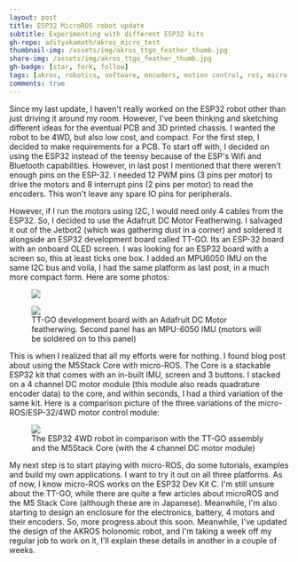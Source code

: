 ```yaml
---
layout: post
title: ESP32 MicroROS robot update
subtitle: Experimenting with different ESP32 kits
gh-repo: adityakamath/akros_micro_test
thumbnail-img: /assets/img/akros_ttgo_feather_thumb.jpg
share-img: /assets/img/akros_ttgo_feather_thumb.jpg
gh-badge: [star, fork, follow]
tags: [akros, robotics, software, encoders, motion control, ros, micro-ros]
comments: true
---
```


Since my last update, I haven't really worked on the ESP32 robot other than just driving it around my room. However, I've been thinking and sketching different ideas for the eventual PCB and 3D printed chassis. I wanted the robot to be 4WD, but also low cost, and compact. For the first step, I decided to make requirements for a PCB. To start off with, I decided on using the ESP32 instead of the teensy because of the ESP's Wifi and Bluetooth capabilities. However, in last post I mentioned that there weren't enough pins on the ESP-32. I needed 12 PWM pins (3 pins per motor) to drive the motors and 8 interrupt pins (2 pins per motor) to read the encoders. This won't leave any spare IO pins for peripherals.

However, if I run the motors using I2C, I would need only 4 cables from the ESP32. So, I decided to use the Adafruit DC Motor Featherwing. I salvaged it out of the Jetbot2 (which was gathering dust in a corner) and soldered it alongside an ESP32 development board called TT-GO. Its an ESP-32 board with an onboard OLED screen. I was looking for an ESP32 board with a screen so, this at least ticks one box. I added an MPU6050 IMU on the same I2C bus and voila, I had the same platform as last post, in a much more compact form. Here are some photos:

<figure class="aligncenter">
	<img src="https://adityakamath.github.io/assets/img/akros_ttgo_featherwing.jpg" />
</figure>

<figure class="aligncenter">
	<img src="https://adityakamath.github.io/assets/img/akros_micro_ttgo.jpg" />
	<figcaption>TT-GO development board with an Adafruit DC Motor featherwing. Second panel has an MPU-6050 IMU (motors will be soldered on to this panel)</figcaption>
</figure>

This is when I realized that all my efforts were for nothing. I found <this> blog post about using the M5Stack Core with micro-ROS. The Core is a stackable ESP32 kit that comes with an in-built IMU, screen and 3 buttons. I stacked on a 4 channel DC motor module (this module also reads quadrature encoder data) to the core, and within seconds, I had a third variation of the same kit. Here is a comparison picture of the three variations of the micro-ROS/ESP-32/4WD motor control module:

<figure class="aligncenter">
	<img src="https://adityakamath.github.io/assets/img/akros_micro_ttgo_m5stack.jpg" />
	<figcaption>The ESP32 4WD robot in comparison with the TT-GO assembly and the M5Stack Core (with the 4 channel DC motor module)</figcaption>
</figure>

My next step is to start playing with micro-ROS, do some tutorials, examples and build my own applications. I want to try it out on all three platforms. As of now, I know micro-ROS works on the ESP32 Dev Kit C. I'm still unsure about the TT-GO, while there are quite a few articles about microROS and the M5 Stack Core (although these are in Japanese). Meanwhile, I'm also starting to design an enclosure for the electronics, battery, 4 motors and their encoders. So, more progress about this soon. Meanwhile, I've updated the design of the AKROS holonomic robot, and I'm taking a week off my regular job to work on it, I'll explain these details in another in a couple of weeks.
